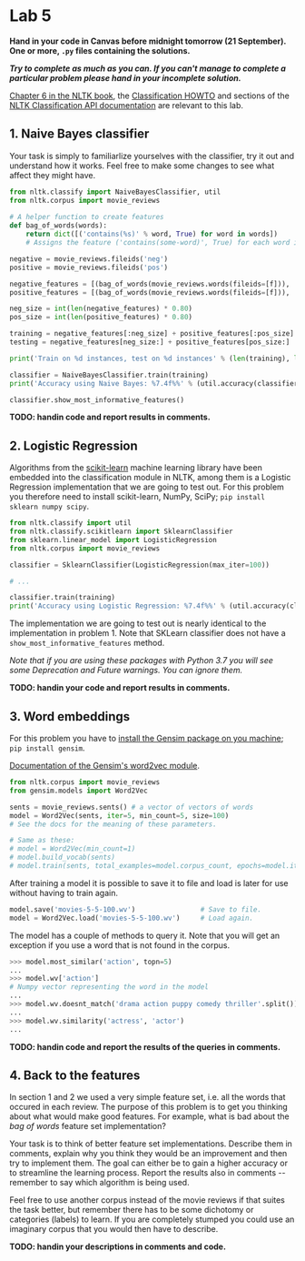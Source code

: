 # Lab 5

**Hand in your code in Canvas before midnight tomorrow (21 September). One or more, `.py` files containing the solutions.**

**_Try to complete as much as you can. If you can't manage to complete a particular problem please hand in your incomplete solution._**

[Chapter 6 in the NLTK book](https://www.nltk.org/book/ch06.htmll), the [Classification HOWTO](http://www.nltk.org/howto/classify.html) and sections of the [NLTK Classification API documentation](https://www.nltk.org/api/nltk.classify.html) are relevant to this lab.

## 1. Naive Bayes classifier

Your task is simply to familiarlize yourselves with the classifier, try it out and understand how it works. Feel free to make some changes to see what affect they might have.

```python
from nltk.classify import NaiveBayesClassifier, util
from nltk.corpus import movie_reviews
 
# A helper function to create features
def bag_of_words(words):
    return dict([('contains(%s)' % word, True) for word in words])
    # Assigns the feature ('contains(some-word)', True) for each word in the review to the review type (good/bad)

negative = movie_reviews.fileids('neg')
positive = movie_reviews.fileids('pos')

negative_features = [(bag_of_words(movie_reviews.words(fileids=[f])), 'bad') for f in negative]
positive_features = [(bag_of_words(movie_reviews.words(fileids=[f])), 'good') for f in positive]

neg_size = int(len(negative_features) * 0.80)
pos_size = int(len(positive_features) * 0.80)

training = negative_features[:neg_size] + positive_features[:pos_size]
testing = negative_features[neg_size:] + positive_features[pos_size:]

print('Train on %d instances, test on %d instances' % (len(training), len(testing)))

classifier = NaiveBayesClassifier.train(training)
print('Accuracy using Naive Bayes: %7.4f%%' % (util.accuracy(classifier, testing) * 100))

classifier.show_most_informative_features()
```

**TODO: handin code and report results in comments.**

## 2. Logistic Regression

Algorithms from the [scikit-learn](http://scikit-learn.org/stable/) machine learning library have been embedded into the classification module in NLTK, among them is a Logistic Regression implementation that we are going to test out. For this problem you therefore need to install scikit-learn, NumPy, SciPy; `pip install sklearn numpy scipy`.


```python
from nltk.classify import util
from nltk.classify.scikitlearn import SklearnClassifier
from sklearn.linear_model import LogisticRegression
from nltk.corpus import movie_reviews

classifier = SklearnClassifier(LogisticRegression(max_iter=100))

# ...

classifier.train(training)
print('Accuracy using Logistic Regression: %7.4f%%' % (util.accuracy(classifier, testing) * 100))
```

The implementation we are going to test out is nearly identical to the implementation in problem 1. Note that SKLearn classifier does not have a `show_most_informative_features` method.

_Note that if you are using these packages with Python 3.7 you will see some Deprecation and Future warnings. You can ignore them._

**TODO: handin your code and report results in comments.**

## 3. Word embeddings

For this problem you have to [install the Gensim package on you machine](https://radimrehurek.com/gensim/install.html); `pip install gensim`.

[Documentation of the Gensim's word2vec module](https://radimrehurek.com/gensim/models/word2vec.html).

```python
from nltk.corpus import movie_reviews
from gensim.models import Word2Vec

sents = movie_reviews.sents() # a vector of vectors of words
model = Word2Vec(sents, iter=5, min_count=5, size=100)
# See the docs for the meaning of these parameters.

# Same as these:
# model = Word2Vec(min_count=1)
# model.build_vocab(sents)
# model.train(sents, total_examples=model.corpus_count, epochs=model.iter)
```

After training a model it is possible to save it to file and load is later for use without having to train again.

```python
model.save('movies-5-5-100.wv')                # Save to file.
model = Word2Vec.load('movies-5-5-100.wv')     # Load again.
```

The model has a couple of methods to query it. Note that you will get an exception if you use a word that is not found in the corpus.

```python
>>> model.most_similar('action', topn=5)
...
>>> model.wv['action']
# Numpy vector representing the word in the model
...
>>> model.wv.doesnt_match('drama action puppy comedy thriller'.split())
...
>>> model.wv.similarity('actress', 'actor')
...
```


**TODO: handin code and report the results of the queries in comments.**

## 4. Back to the features

In section 1 and 2 we used a very simple feature set, i.e. all the words that occured in each review. The purpose of this problem is to get you thinking about what would make good features. For example, what is bad about the _bag of words_ feature set implementation?

Your task is to think of better feature set implementations. Describe them in comments, explain why you think they would be an improvement and then try to implement them. The goal can either be to gain a higher accuracy or to streamline the learning process. Report the results also in comments -- remember to say which algorithm is being used.

Feel free to use another corpus instead of the movie reviews if that suites the task better, but remember there has to be some dichotomy or categories (labels) to learn. If you are completely stumped you could use an imaginary corpus that you would then have to describe.



**TODO: handin your descriptions in comments and code.**
